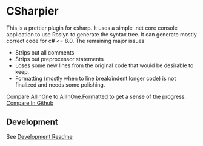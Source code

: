 # CSharpier

This is a prettier plugin for csharp. It uses a simple .net core console application to use Roslyn to generate the syntax tree. 
It can generate mostly correct code for c# <= 8.0. The remaining major issues
- Strips out all comments
- Strips out preprocessor statements
- Loses some new lines from the original code that would be desirable to keep.
- Formatting (mostly when to line break/indent longer code) is not finalized and needs some polishing.

Compare [AllInOne](./prettier-plugin-csharpier/Samples/AllInOne.cs) to [AllInOne.Formatted](./prettier-plugin-csharpier/Samples/AllInOne.Formatted.cs) to get a sense of the progress. [Compare In Github](https://github.com/belav/csharpier/compare/master...progress#diff-bc7aecb189c0bc5b4772cbb210c1fab5b5d0e5cffe6972970a58f7a452c72c2e)

## Development
See [Development Readme](./prettier-plugin-csharpier/README.md)
